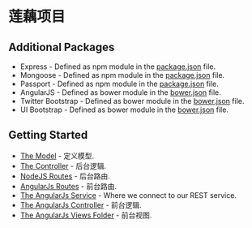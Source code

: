 # 莲藕项目

## Additional Packages
* Express - Defined as npm module in the [package.json](package.json) file.
* Mongoose - Defined as npm module in the [package.json](package.json) file.
* Passport - Defined as npm module in the [package.json](package.json) file.
* AngularJS - Defined as bower module in the [bower.json](bower.json) file.
* Twitter Bootstrap - Defined as bower module in the [bower.json](bower.json) file.
* UI Bootstrap - Defined as bower module in the [bower.json](bower.json) file.

## Getting Started
* [The Model](server/models/article.js) - 定义模型.
* [The Controller](server/controllers/articles.js) - 后台逻辑.
* [NodeJS Routes](server/routes) - 后台路由.
* [AngularJs Routes](public/articles/routes/articles.js) - 前台路由.
* [The AngularJs Service](public/articles/services/articles.js) - Where we connect to our REST service.
* [The AngularJs Controller](public/articles/controllers/articles.js) - 前台逻辑.
* [The AngularJs Views Folder](public/articles/views) - 前台视图.
